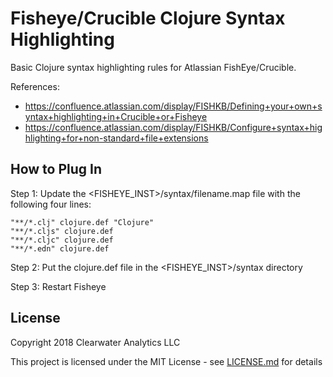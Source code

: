 # Fisheye/Crucible Clojure Syntax Highlighting

Basic Clojure syntax highlighting rules for Atlassian FishEye/Crucible.

References:
* https://confluence.atlassian.com/display/FISHKB/Defining+your+own+syntax+highlighting+in+Crucible+or+Fisheye
* https://confluence.atlassian.com/display/FISHKB/Configure+syntax+highlighting+for+non-standard+file+extensions

## How to Plug In

Step 1: Update the <FISHEYE_INST>/syntax/filename.map file with the following four lines:

```
"**/*.clj" clojure.def "Clojure"
"**/*.cljs" clojure.def
"**/*.cljc" clojure.def
"**/*.edn" clojure.def
```

Step 2: Put the clojure.def file in the <FISHEYE_INST>/syntax directory

Step 3: Restart Fisheye

## License
Copyright 2018 Clearwater Analytics LLC

This project is licensed under the MIT License - see [LICENSE.md](LICENSE.md) for details
